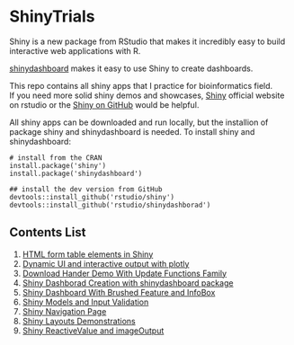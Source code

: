 # ShinyTrials

Shiny is a new package from RStudio that makes it incredibly easy to build interactive web applications with R.   

[shinydashboard](https://rstudio.github.io/shinydashboard/) makes it easy to use Shiny to create dashboards.   

This repo contains all shiny apps that I practice for bioinformatics field.   
If you need more solid shiny demos and showcases, [Shiny](http://shiny.rstudio.com) official website on rstudio or the [Shiny on GitHub](https://github.com/rstudio/shiny) would be helpful.  

All shiny apps can be downloaded and run locally, but the installion of package shiny and shinydashboard is needed. To install shiny and shinydashboard:    

```
# install from the CRAN
install.package('shiny')
install.package('shinydashboard')

## install the dev version from GitHub
devtools::install_github('rstudio/shiny')
devtools::install_github('rstudio/shinydashborad')
```

## Contents List
1. [HTML form table elements in Shiny](https://github.com/Ronlee12355/ShinyTrials/tree/master/shiny_form_table)   
2. [Dynamic UI and interactive output with plotly](https://github.com/Ronlee12355/ShinyTrials/tree/master/shiny_ui_output)
3. [Download Hander Demo With Update Functions Family](https://github.com/Ronlee12355/ShinyTrials/tree/master/shiny_downloadhander)
4. [Shiny Dashborad Creation with shinydashboard package](https://github.com/Ronlee12355/ShinyTrials/tree/master/shiny_dashboard)
5. [Shiny Dashboard With Brushed Feature and InfoBox](https://github.com/Ronlee12355/ShinyTrials/tree/master/shiny_infoBox_brushed)
6. [Shiny Models and Input Validation](https://github.com/Ronlee12355/ShinyTrials/tree/master/shiny_model)
7. [Shiny Navigation Page](https://github.com/Ronlee12355/ShinyTrials/tree/master/shiny_naviBar)
8. [Shiny Layouts Demonstrations](https://github.com/Ronlee12355/ShinyTrials/tree/master/shiny_layouts)
9. [Shiny ReactiveValue and imageOutput](https://github.com/Ronlee12355/ShinyTrials/tree/master/shiny_reactive_value_image_output)